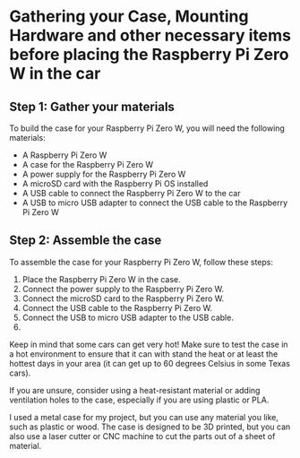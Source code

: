# Gathering your Case, Mounting Hardware and other necessary items before placing the Raspberry Pi Zero W in the car

## Step 1: Gather your materials

To build the case for your Raspberry Pi Zero W, you will need the following materials:

- A Raspberry Pi Zero W
- A case for the Raspberry Pi Zero W
- A power supply for the Raspberry Pi Zero W
- A microSD card with the Raspberry Pi OS installed
- A USB cable to connect the Raspberry Pi Zero W to the car
- A USB to micro USB adapter to connect the USB cable to the Raspberry Pi Zero W

## Step 2: Assemble the case

To assemble the case for your Raspberry Pi Zero W, follow these steps:

1. Place the Raspberry Pi Zero W in the case.
2. Connect the power supply to the Raspberry Pi Zero W.
3. Connect the microSD card to the Raspberry Pi Zero W.
4. Connect the USB cable to the Raspberry Pi Zero W.
5. Connect the USB to micro USB adapter to the USB cable.
6. 



Keep in mind that some cars can get very hot! Make sure to test the case in a hot environment to ensure that it can with stand the heat or at least the hottest days in your area (it can get up to 60 degrees Celsius in some Texas cars).

 If you are unsure, consider using a heat-resistant material or adding ventilation holes to the case, especially if you are using plastic or PLA.


I used a metal case for my project, but you can use any material you like, such as plastic or wood. The case is designed to be 3D printed, but you can also use a laser cutter or CNC machine to cut the parts out of a sheet of material.


